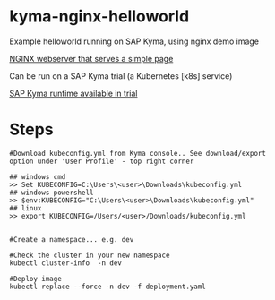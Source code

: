 # kyma-nginx-helloworld


Example helloworld running on SAP Kyma, using nginx demo image  

[NGINX webserver that serves a simple page](https://github.com/nginxinc/NGINX-Demos/tree/master/nginx-hello)

Can be run on a SAP Kyma trial (a Kubernetes [k8s] service)

[SAP Kyma runtime available in trial](https://blogs.sap.com/2020/10/09/kyma-runtime-available-in-trial-and-now-we-are-complete/)

# Steps
```
#Download kubeconfig.yml from Kyma console.. See download/export option under 'User Profile' - top right corner

## windows cmd
>> Set KUBECONFIG=C:\Users\<user>\Downloads\kubeconfig.yml 
## windows powershell
>> $env:KUBECONFIG="C:\Users\<user>\Downloads\kubeconfig.yml" 
## linux
>> export KUBECONFIG=/Users/<user>/Downloads/kubeconfig.yml 


#Create a namespace... e.g. dev

#Check the cluster in your new namespace
kubectl cluster-info  -n dev

#Deploy image
kubectl replace --force -n dev -f deployment.yaml  
```

